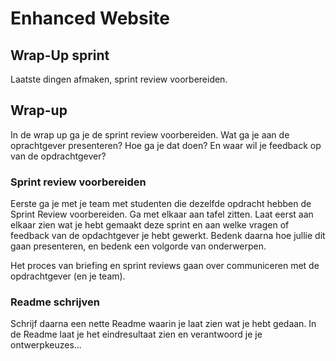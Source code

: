 # Enhanced Website

## Wrap-Up sprint
Laatste dingen afmaken, sprint review voorbereiden.

## Wrap-up
In de wrap up ga je de sprint review voorbereiden. Wat ga je aan de oprachtgever presenteren? Hoe ga je dat doen? En waar wil je feedback op van de opdrachtgever?

### Sprint review voorbereiden
Eerste ga je met je team met studenten die dezelfde opdracht hebben de Sprint Review voorbereiden. Ga met elkaar aan tafel zitten. Laat eerst aan elkaar zien wat je hebt gemaakt deze sprint en aan welke vragen of feedback van de opdachtgever je hebt gewerkt. Bedenk daarna hoe jullie dit gaan presenteren, en bedenk een volgorde van onderwerpen.

Het proces van briefing en sprint reviews gaan over communiceren met de opdrachtgever (en je team). 

<!--
Laat zien hoe je een vraag van de opdrachtgever vertaalt naar een ontwerp vraag. Houd bij hoe je hieraan werkt in een issue en presenteer in de README je ontwerpkeuzes van het eindresultaat. Maak tot slot duidelijk wat de opdrachtgever hiervan vindt.
-->

### Readme schrijven
Schrijf daarna een nette Readme waarin je laat zien wat je hebt gedaan. In de Readme laat je het eindresultaat zien en verantwoord je je ontwerpkeuzes...



<!-- 
Studenten helpen elkaar: Het team van Julia de sprint review voorbereiding van andere teams bespreken

Deze keer goed nadenk over wat je van de opdrachtgever wil weten. 
Daar moet je presentatie over gaan.

Check hoe ze hier Communiceren voor kunnen gebruiken. Zoals de herkansingsopdracht van Sascha e.a.


wrap up
Communiceren help de opdrachtgever. Wat ging je deze sprint doen? Hoe ver bennje gekomen? Wat ga je laten zien? Hoe krijg je feedback?


Retro
Vragenlijst?
Complexere frontend code met CSS?
Complexere frontend code met JS? Fetch?
-->

<!--

# Interactive functionality

## Wrap-up

In de wrap up ga je de sprint review voorbereiden. Wat ga je aan de oprachtgever presenteren? Hoe ga je dat doen? En waar wil je feedback op van de opdrachtgever? En je schrijft een goede Readme, voor de opdrachtgever, maar ook voor collega's die jouw code willen bekijken en/of gebruiken ...

### Aanpak
Eerste schrijf je een nette Readme waarin je laat zien wat je hebt gedaan, en je legt de code uit. Daarna ga je de Readme bespreken met studenten die dezelfde opdracht hebben en bereid je de Sprint Review voor. 


## Readme voorbereiden

Je hebt deze sprint een interactie met POST gemaakt, en je bent verder gegaan met de feedback van de opdrachtgever.

In de Readme kan je uitleggen waar je aan hebt gewerkt en hoe het is geworden. Ook schrijf je instructies voor de *installatie* en hoe je code werkt bij *kenmerken*. Zo kan iemand anders jouw code forken, clonen en runnen...

### Beschrijving
In je Readme staat bij *beschrijving* wat voor project het is en wat je hebt gemaakt. Voeg hier ook een link toe naar de live website.

### Gebruik
Bij *gebruik* leg je uit hoe de website werkt en wat je ermee kan. Laat hier ook de user stories zien die je hebt gemaakt en toon hoe het is geworden.

### Kenmerken
Bij *kenmerken* staat welke technieken zijn gebruikt en hoe. Hier leg je in grote lijnen uit hoe de interactieve toepassing werkt met NodeJS, Express, Liquid en Directus en Client-side scripting. Toon screenshots of een video van de UI-stack states die je hebt ontworpen en gebouwd, en leg per state uit hoe de code werkt. 

Aan de hand van jouw uitleg moet iemand anders in grote lijnen de code kunnen begrijpen. (misschien kan je je code ook nog opschonen, nette witruimte en comments toevoegen, niet gebruikte routes weghalen, ...)

-->


<!--
#### Screenflow met UI-stack states
Maak een goed uitgewerkte screenflow met de verschillende states die je hebt ontworpen, ideal, empty, loading, succes en misschien een error state.
Leg per state uit 

#### Code flow
Voeg daarna toe hoe de code werkt. Werk eerst de server-side code flow uit, daarna wat je client-side hebt gebouwd als enhancement. 

Toon de URL's, de Request en hoe de Response werkt in jouw code: Welke Routes worden gebruikt, welke data wordt met POST verstuurd en opgeslagen? naar welke URL gaat de fetch en wat gebeurt er daarna? Welke data wordt opgehaald om de pagina te renderen?

Toon hoe de client-side scripting werkt, hoe wordt de data gepost met JavaScipt? En wat gebeurt er daarna? 
-->


<!--
### Installatie
Omdat je een NodeJs project, met Express en Liquid hebt gemaakt, beschrijf je in de Readme ook hoe iemand anders het project kan installeren. Bij *installatie* staat stap-voor-stap beschreven hoe je de development omgeving moet inrichten om aan de repository te kunnen werken. Hoe leg je aan iemand anders uit dat je bijvoorbeeld NPM hebt gebruikt?


## Sprint review voorbereiden

Bespreek met de groep wat je van plan bent aan de opdrachtgever te laten zien en wat je wil weten. 

👉 Lees elkaars Readme en geef feedback op de teksten en uitleg. (schrijf de feedback in een issue zodat je hier later mee verder kan)

👉 Bedenk met elkaar een logische volgorde voor het bespreken van jullie websites. Wie laat wat wanneer zien? Welke vragen hebben jullie? 

👉 Voeg aan de readme van het project op de [Agency](https://github.com/fdnd-agency) de links toe van de repo's en live links. Zo kan de opdrachtgever het werk makkelijk terugvinden en bekijken.

-->